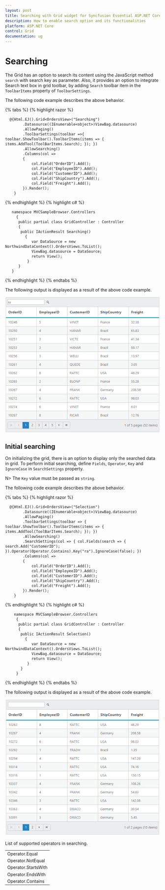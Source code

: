 ```yaml
---
layout: post
title: Searching with Grid widget for Syncfusion Essential ASP.NET Core
description: How to enable search option and its functionalities
platform: ASP.NET Core
control: Grid
documentation: ug
--- 
```

# Searching

The Grid has an option to search its content using the JavaScript method `search` with search key as parameter. Also, it provides an option to integrate Search text box in grid toolbar, by adding `Search` toolbar item in the `ToolbarItems` property of `ToolbarSettings`.

The following code example describes the above behavior.

{% tabs %} 
{% highlight razor %}

	  @{Html.EJ().Grid<OrdersView>("Searching")
            .Datasource((IEnumerable<object>)ViewBag.datasource)
            .AllowPaging()
            .ToolbarSettings(toolbar =>{ toolbar.ShowToolbar().ToolbarItems(items => { items.AddTool(ToolBarItems.Search); }); })
            .AllowSearching()           
            .Columns(col =>
            {
                col.Field("OrderID").Add();
                col.Field("EmployeeID").Add();   
                col.Field("CustomerID").Add();
                col.Field("ShipCountry").Add(); 
                col.Field("Freight").Add();    
            }).Render();
        }
{% endhighlight  %}
{% highlight c# %}
		
	   namespace MVCSampleBrowser.Controllers
     	 {
          public partial class GridController : Controller
          {
           public IActionResult Searching()
             {
                var DataSource = new NorthwindDataContext().OrdersViews.ToList();
                ViewBag.datasource = DataSource;
                return View();
              }
          }
       }
{% endhighlight  %}
{% endtabs %}

The following output is displayed as a result of the above code example.

![](searching_images/searching_img1.png)


## Initial searching

On initializing the grid, there is an option to display only the searched data in grid. To perform initial searching, define `Fields`, `Operator`, `Key` and `IgnoreCase` in `SearchSettings` property.

 N> The `Key` value must be passed as `string`.

The following code example describes the above behavior.

{% tabs %} 
{% highlight razor %}

	  @{Html.EJ().Grid<OrdersView>("Selection")
            .Datasource((IEnumerable<object>)ViewBag.datasource)
            .AllowPaging()
            .ToolbarSettings(toolbar => { toolbar.ShowToolbar().ToolbarItems(items => { items.AddTool(ToolBarItems.Search); }); })
            .AllowSearching()  
			.SearchSettings(col => { col.Fields(search => { search.Add("CustomerID"); }).Operator(Operator.Contains).Key("ra").IgnoreCase(false); })         
            .Columns(col =>
            {
                col.Field("OrderID").Add();
                col.Field("EmployeeID").Add();   
                col.Field("CustomerID").Add();
                col.Field("ShipCountry").Add(); 
                col.Field("Freight").Add();    
            }).Render();
        }
{% endhighlight  %}
{% highlight c# %}
		
        namespace MVCSampleBrowser.Controllers
     	 {
          public partial class GridController : Controller
          {
           public IActionResult Selection()
             {
                var DataSource = new NorthwindDataContext().OrdersViews.ToList();
                ViewBag.datasource = DataSource;
                return View();
              }
           }
         }
{% endhighlight  %}
{% endtabs %}

The following output is displayed as a result of the above code example.

![](searching_images/searching_img2.png)


List of supported operators in searching.

<table>
 <tr>
<td>
Operator.Equal</td></tr>
<tr>
<td>
Operator.NotEqual</td></tr>
<tr>
<td>
Operator.StartsWith</td></tr>
<tr>
<td>
Operator.EndsWith</td></tr>
<tr>
<td>
Operator.Contains</td></tr>
</table>
